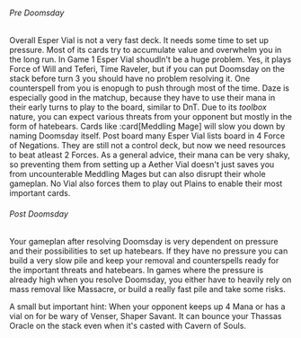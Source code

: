 ###### Pre Doomsday

Overall Esper Vial is not a very fast deck. It needs some time to set up
pressure. Most of its cards try to accumulate value and overwhelm you in the 
long run. In Game 1 Esper Vial shoudln't be a huge problem. Yes, it plays
Force of Will and Teferi, Time Raveler, but if you can put Doomsday on the
stack before turn 3 you should have no problem resolving it. One counterspell
from you is enopugh to push through most of the time. Daze is especially good
in the matchup, because they have to use their mana in their early turns to
play to the board, similar to DnT.
Due to its *toolbox* nature, you can expect various threats from your opponent
but mostly in the form of hatebears. Cards like :card[Meddling Mage] will slow
you down by naming Doomsday itself.
Post board many Esper Vial lists board in 4 Force of Negations. They are still
not a control deck, but now we need resources to beat atleast 2 Forces.
As a general advice, their mana can be very shaky, so preventing them from
setting up a Aether Vial doesn't just saves you from uncounterable Meddling Mages
but can also disrupt their whole gameplan. No Vial also forces them to play out
Plains to enable their most important cards.


###### Post Doomsday

Your gameplan after resolving Doomsday is very dependent on pressure and their
possibilities to set up hatebears. If they have no pressure you can build a
very slow pile and keep your removal and counterspells ready for the
important threats and hatebears. In games where the pressure is already high
when you resolve Doomsday, you either have to heavily rely on mass removal
like Massacre, or build a really fast pile and take some risks.

A small but important hint: When your opponent keeps up 4 Mana or has a vial
on for be wary of Venser, Shaper Savant. It can bounce your Thassas Oracle
on the stack even when it's casted with Cavern of Souls.

